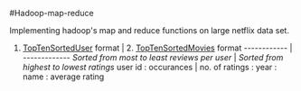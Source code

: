 #Hadoop-map-reduce

Implementing hadoop's map and reduce functions on large netflix data set.

1. [TopTenSortedUser](https://github.com/ekkuan/hadoop-map-reduce/blob/master/TopTenSortedUser) format | 2. [TopTenSortedMovies](https://github.com/ekkuan/hadoop-map-reduce/blob/master/TopTenSortedMovies) format
------------ | -------------
*Sorted from most to least reviews per user* | *Sorted from highest to lowest ratings*
user id : occurances | no. of ratings : year : name : average rating 

